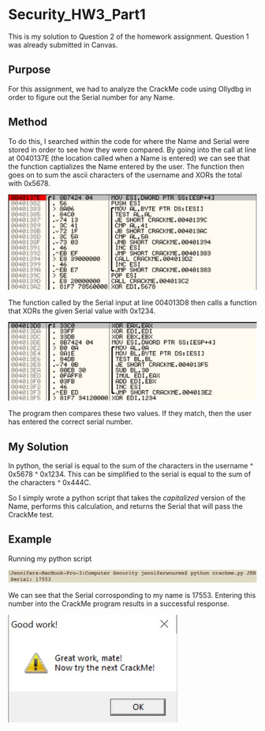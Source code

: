 # Security_HW3_Part1

This is my solution to Question 2 of the homework assignment. Question 1 was already submitted in Canvas.

## Purpose
For this assignment, we had to analyze the CrackMe code using Ollydbg in order to figure out the Serial number for any Name.

## Method
To do this, I searched within the code for where the Name and Serial were stored in order to see how they were compared. By going into the call at line at 0040137E (the location called when a Name is entered) we can see that the function captializes the Name entered by the user. The function then goes on to sum the ascii characters of the username and XORs the total with 0x5678.

![Name](https://github.com/jkwourms/Security_HW3_Part1/blob/master/name.JPG)

The function called by the Serial input at line 004013D8 then calls a function that XORs the given Serial value with 0x1234. 

![Serial](https://github.com/jkwourms/Security_HW3_Part1/blob/master/serial.JPG)

The program then compares these two values. If they match, then the user has entered the correct serial number.

## My Solution
In python, the serial is equal to the sum of the characters in the username ^ 0x5678 ^ 0x1234. This can be simplified to the serial is equal to the sum of the characters ^ 0x444C. 

So I simply wrote a python script that takes the *capitalized* version of the Name, performs this calculation, and returns the Serial that will pass the CrackMe test.

## Example
Running my python script

![Python_script_run_example](https://github.com/jkwourms/Security_HW3_Part1/blob/master/run_python_example.jpg)

We can see that the Serial corrosponding to my name is 17553. Entering this number into the CrackMe program results in a successful response.

![Successful CrackMe!](https://github.com/jkwourms/Security_HW3_Part1/blob/master/good%20job.JPG)
